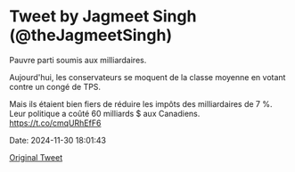 # Tweet by Jagmeet Singh (@theJagmeetSingh)

Pauvre parti soumis aux milliardaires. 

Aujourd'hui, les conservateurs se moquent de la classe moyenne en votant contre un congé de TPS. 

Mais ils étaient bien fiers de réduire les impôts des milliardaires de 7 %. Leur politique a coûté 60 milliards $ aux Canadiens. https://t.co/cmqURhEfF6

Date: 2024-11-30 18:01:43

[Original Tweet](https://x.com/theJagmeetSingh/status/1862919956360221057)
